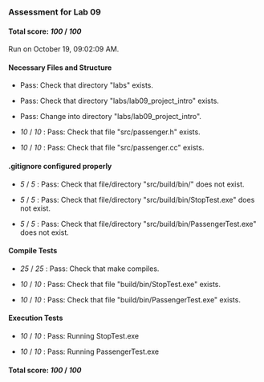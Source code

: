 ### Assessment for Lab 09

#### Total score: _100_ / _100_

Run on October 19, 09:02:09 AM.


#### Necessary Files and Structure

+ Pass: Check that directory "labs" exists.

+ Pass: Check that directory "labs/lab09_project_intro" exists.

+ Pass: Change into directory "labs/lab09_project_intro".

+  _10_ / _10_ : Pass: Check that file "src/passenger.h" exists.

+  _10_ / _10_ : Pass: Check that file "src/passenger.cc" exists.


#### .gitignore configured properly

+  _5_ / _5_ : Pass: Check that file/directory "src/build/bin/" does not exist.

+  _5_ / _5_ : Pass: Check that file/directory "src/build/bin/StopTest.exe" does not exist.

+  _5_ / _5_ : Pass: Check that file/directory "src/build/bin/PassengerTest.exe" does not exist.


#### Compile Tests

+  _25_ / _25_ : Pass: Check that make compiles.



+  _10_ / _10_ : Pass: Check that file "build/bin/StopTest.exe" exists.

+  _10_ / _10_ : Pass: Check that file "build/bin/PassengerTest.exe" exists.


#### Execution Tests

+  _10_ / _10_ : Pass: Running StopTest.exe



+  _10_ / _10_ : Pass: Running PassengerTest.exe



#### Total score: _100_ / _100_

